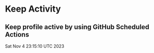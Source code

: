 # Keep Activity 
Keep profile active by using GitHub Scheduled Actions
--- 
Sat Nov  4 23:15:10 UTC 2023